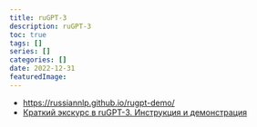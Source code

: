 ```yaml
---
title: ruGPT-3
description: ruGPT-3
toc: true
tags: []
series: []
categories: []
date: 2022-12-31
featuredImage:
---
```


- https://russiannlp.github.io/rugpt-demo/
- [Краткий экскурс в ruGPT-3. Инструкция и демонстрация](https://habr.com/ru/post/589663/)

